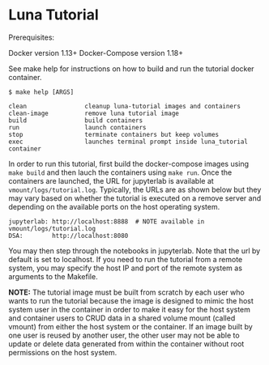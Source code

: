 Luna Tutorial
=============
Prerequisites: 

Docker version 1.13+
Docker-Compose version 1.18+

See make help for instructions on how to build and run the tutorial docker container. 

```
$ make help [ARGS]

clean                cleanup luna-tutorial images and containers
clean-image          remove luna tutorial image
build                build containers
run                  launch containers
stop                 terminate containers but keep volumes
exec                 launches terminal prompt inside luna_tutorial container

```

In order to run this tutorial, first build the docker-compose images using `make build` and then lauch the containers using `make run`. Once the containers are launched, the URL for jupyterlab is available at `vmount/logs/tutorial.log`. Typically, the URLs are as shown below but they may vary based on whether the tutorial is executed on a remove server and depending on the available ports on the host operating system.  

    jupyterlab: http://localhost:8888  # NOTE available in vmount/logs/tutorial.log 
    DSA:        http://localhost:8080

You may then step through the notebooks in jupyterlab. Note that the url by default is set to localhost. If you need to run the tutorial from a remote system, you may specify the host IP and port of the remote system as arguments to the Makefile. 

**NOTE:** The tutorial image must be built from scratch by each user who wants to run the tutorial because the image is designed to mimic the host system user in the container in order to make it easy for the host system and container users to CRUD data in a shared volume mount (called vmount) from either the host system or the container. If an image built by one user is reused by another user, the other user may not be able to update or delete data generated from within the container without root permissions on the host system.  


